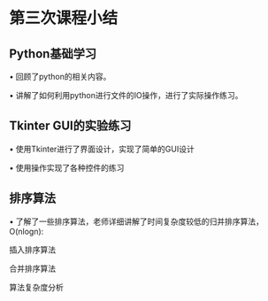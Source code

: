 # 第三次课程小结

## Python基础学习

• 回顾了python的相关内容。

• 讲解了如何利用python进行文件的IO操作，进行了实际操作练习。

## Tkinter GUI的实验练习

• 使用Tkinter进行了界面设计，实现了简单的GUI设计

• 使用操作实现了各种控件的练习

## 排序算法

• 了解了一些排序算法，老师详细讲解了时间复杂度较低的归并排序算法，O(nlogn):

插入排序算法

合并排序算法

算法复杂度分析



